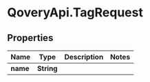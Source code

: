 # QoveryApi.TagRequest

## Properties

Name | Type | Description | Notes
------------ | ------------- | ------------- | -------------
**name** | **String** |  | 


